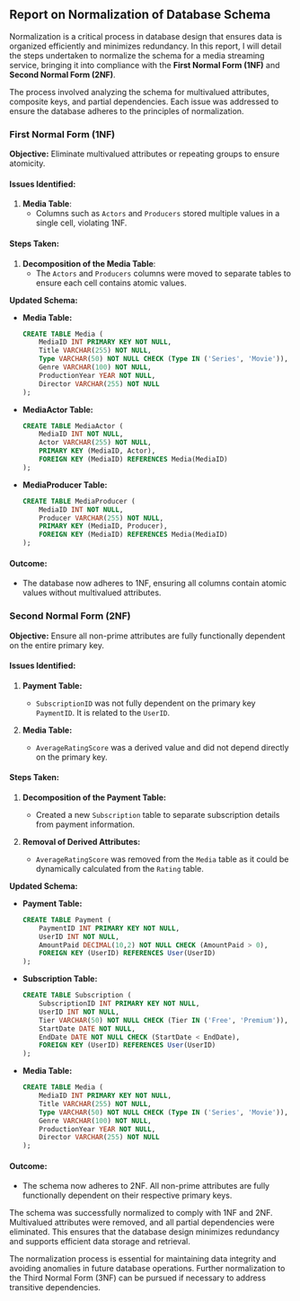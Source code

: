 ## Report on Normalization of Database Schema

Normalization is a critical process in database design that ensures data is organized efficiently and minimizes redundancy. In this report, I will detail the steps undertaken to normalize the schema for a media streaming service, bringing it into compliance with the **First Normal Form (1NF)** and **Second Normal Form (2NF)**. 

The process involved analyzing the schema for multivalued attributes, composite keys, and partial dependencies. Each issue was addressed to ensure the database adheres to the principles of normalization.



### First Normal Form (1NF)
**Objective:** Eliminate multivalued attributes or repeating groups to ensure atomicity.

#### Issues Identified:
1. **Media Table**: 
   - Columns such as `Actors` and `Producers` stored multiple values in a single cell, violating 1NF.

#### Steps Taken:
1. **Decomposition of the Media Table**:
   - The `Actors` and `Producers` columns were moved to separate tables to ensure each cell contains atomic values.

**Updated Schema:**
- **Media Table:**
  ```sql
  CREATE TABLE Media (
      MediaID INT PRIMARY KEY NOT NULL,
      Title VARCHAR(255) NOT NULL,
      Type VARCHAR(50) NOT NULL CHECK (Type IN ('Series', 'Movie')),
      Genre VARCHAR(100) NOT NULL,
      ProductionYear YEAR NOT NULL,
      Director VARCHAR(255) NOT NULL
  );
  ```

- **MediaActor Table:**
  ```sql
  CREATE TABLE MediaActor (
      MediaID INT NOT NULL,
      Actor VARCHAR(255) NOT NULL,
      PRIMARY KEY (MediaID, Actor),
      FOREIGN KEY (MediaID) REFERENCES Media(MediaID)
  );
  ```

- **MediaProducer Table:**
  ```sql
  CREATE TABLE MediaProducer (
      MediaID INT NOT NULL,
      Producer VARCHAR(255) NOT NULL,
      PRIMARY KEY (MediaID, Producer),
      FOREIGN KEY (MediaID) REFERENCES Media(MediaID)
  );
  ```

#### Outcome:
- The database now adheres to 1NF, ensuring all columns contain atomic values without multivalued attributes.



### Second Normal Form (2NF)
**Objective:** Ensure all non-prime attributes are fully functionally dependent on the entire primary key.

#### Issues Identified:
1. **Payment Table:**
   - `SubscriptionID` was not fully dependent on the primary key `PaymentID`. It is related to the `UserID`.

2. **Media Table:**
   - `AverageRatingScore` was a derived value and did not depend directly on the primary key.

#### Steps Taken:
1. **Decomposition of the Payment Table:**
   - Created a new `Subscription` table to separate subscription details from payment information.

2. **Removal of Derived Attributes:**
   - `AverageRatingScore` was removed from the `Media` table as it could be dynamically calculated from the `Rating` table.

**Updated Schema:**
- **Payment Table:**
  ```sql
  CREATE TABLE Payment (
      PaymentID INT PRIMARY KEY NOT NULL,
      UserID INT NOT NULL,
      AmountPaid DECIMAL(10,2) NOT NULL CHECK (AmountPaid > 0),
      FOREIGN KEY (UserID) REFERENCES User(UserID)
  );
  ```

- **Subscription Table:**
  ```sql
  CREATE TABLE Subscription (
      SubscriptionID INT PRIMARY KEY NOT NULL,
      UserID INT NOT NULL,
      Tier VARCHAR(50) NOT NULL CHECK (Tier IN ('Free', 'Premium')),
      StartDate DATE NOT NULL,
      EndDate DATE NOT NULL CHECK (StartDate < EndDate),
      FOREIGN KEY (UserID) REFERENCES User(UserID)
  );
  ```

- **Media Table:**
  ```sql
  CREATE TABLE Media (
      MediaID INT PRIMARY KEY NOT NULL,
      Title VARCHAR(255) NOT NULL,
      Type VARCHAR(50) NOT NULL CHECK (Type IN ('Series', 'Movie')),
      Genre VARCHAR(100) NOT NULL,
      ProductionYear YEAR NOT NULL,
      Director VARCHAR(255) NOT NULL
  );
  ```

#### Outcome:
- The schema now adheres to 2NF. All non-prime attributes are fully functionally dependent on their respective primary keys.



The schema was successfully normalized to comply with 1NF and 2NF. Multivalued attributes were removed, and all partial dependencies were eliminated. This ensures that the database design minimizes redundancy and supports efficient data storage and retrieval.

The normalization process is essential for maintaining data integrity and avoiding anomalies in future database operations. Further normalization to the Third Normal Form (3NF) can be pursued if necessary to address transitive dependencies.

